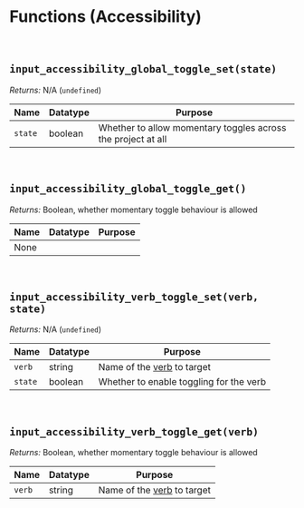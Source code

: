 # Functions (Accessibility)

&nbsp;

## `input_accessibility_global_toggle_set(state)`

*Returns:* N/A (`undefined`)

|Name   |Datatype|Purpose                                                     |
|-------|--------|------------------------------------------------------------|
|`state`|boolean |Whether to allow momentary toggles across the project at all|

&nbsp;

## `input_accessibility_global_toggle_get()`

*Returns:* Boolean, whether momentary toggle behaviour is allowed

|Name|Datatype|Purpose|
|----|--------|-------|
|None|        |       |

&nbsp;

## `input_accessibility_verb_toggle_set(verb, state)`

*Returns:* N/A (`undefined`)

|Name   |Datatype|Purpose                                         |
|-------|--------|------------------------------------------------|
|`verb` |string  |Name of the [verb](Verbs-and-Bindings) to target|
|`state`|boolean |Whether to enable toggling for the verb         |

&nbsp;

## `input_accessibility_verb_toggle_get(verb)`

*Returns:* Boolean, whether momentary toggle behaviour is allowed

|Name  |Datatype|Purpose                                         |
|------|--------|------------------------------------------------|
|`verb`|string  |Name of the [verb](Verbs-and-Bindings) to target|